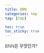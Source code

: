 ```yaml
---
title: BNN
categories: tmp
tag: [tmp]

toc: true
toc_sticky: true
---
```


<div style="font-size: 0.9rem; font-weight:300; line-height: 1.6rem;">
BNN은 무엇인가?<br>
</div>



